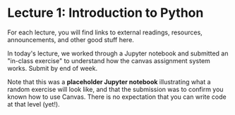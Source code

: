 # Lecture 1: Introduction to Python

For each lecture, you will find links to external readings, resources, announcements, and other good stuff here.

In today's lecture, we worked through a Jupyter notebook and submitted an "in-class exercise" to understand how the canvas assignment system works. Submit by end of week.

Note that this was a **placeholder Jupyter notebook** illustrating what a random exercise will look like, and that the submission was to confirm you known how to use Canvas. There is no expectation that you can write code at that level (yet!).
